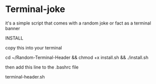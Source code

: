 # Terminal-joke
it's a simple script that comes with a random joke or fact as a terminal banner

INSTALL

copy this into your terminal

cd ~/Random-Terminal-Header && chmod +x install.sh && ./install.sh

then add this line to the .bashrc file

terminal-header.sh
